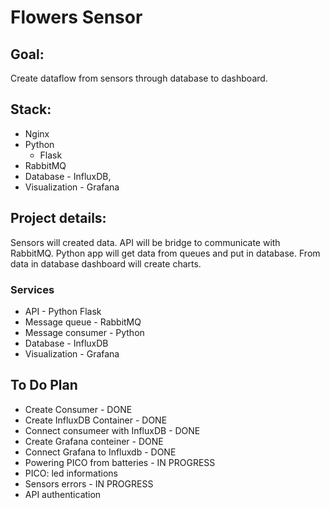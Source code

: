 # Flowers Sensor

## Goal:
Create dataflow from sensors through database to dashboard.


## Stack:

- Nginx
- Python
    - Flask
- RabbitMQ
- Database - InfluxDB,
- Visualization - Grafana


## Project details:

Sensors will created data.
API will be bridge to communicate with RabbitMQ.
Python app will get data from queues and put in database.
From data in database dashboard will create charts.

### Services
- API - Python Flask
- Message queue - RabbitMQ
- Message consumer - Python
- Database - InfluxDB
- Visualization - Grafana

## To Do Plan
- Create Consumer - DONE
- Create InfluxDB Container - DONE
- Connect consumeer with InfluxDB - DONE
- Create Grafana conteiner - DONE
- Connect Grafana to Influxdb - DONE
- Powering PICO from batteries - IN PROGRESS
- PICO: led informations
- Sensors errors - IN PROGRESS
- API authentication
